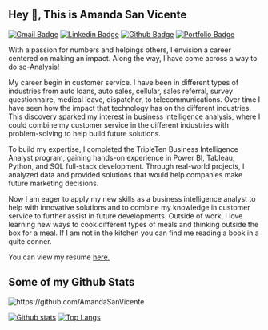 ## Hey 👋, This is Amanda San Vicente
[![Gmail Badge](https://img.shields.io/badge/-amanda.sanvicente@gmail.com-c14438?style=flat&logo=Gmail&logoColor=white&link=mailto:amanda.sanvicente@gmail.com)](mailto:amanda.sanvicente@gmail.com) 
[![Linkedin Badge](https://img.shields.io/badge/-https://www.linkedin.com/in/amanda-san-vicente-93086218a/-0072b1?style=flat&logo=Linkedin&logoColor=white&link=https://www.linkedin.com/in/https://www.linkedin.com/in/amanda-san-vicente-93086218a//)](https://www.linkedin.com/in/https://www.linkedin.com/in/amanda-san-vicente-93086218a//) [![Github Badge](https://img.shields.io/badge/-https://github.com/AmandaSanVicente-grey?style=flat&logo=github&logoColor=white&link=https://github.com/https://github.com/AmandaSanVicente/)](https://www.github.com/https://github.com/AmandaSanVicente/) [![Portfolio Badge](https://img.shields.io/badge/portfolio-web-blue?style=flat&link=https://github.com/AmandaSanVicente/)](https://github.com/AmandaSanVicente/) <p align='left'>With a passion for numbers and helpings others, I envision a career centered on making an impact. Along the way, I have come across a way to do so-Analysis! 

My career begin in customer service. I have been in different types of industries from auto loans, auto sales, cellular, sales referral, survey questionnaire, medical leave, dispatcher, to telecommunications. Over time I have seen how the impact that technology has on the different industries. This discovery sparked my interest in business intelligence analysis, where I could combine my customer service in the different industries with problem-solving to help build future solutions.

To build my expertise, I completed the TripleTen Business Intelligence Analyst program, gaining hands-on experience in Power BI, Tableau, Python, and SQL full-stack development. Through real-world projects, I analyzed data and provided solutions that would help companies make future marketing decisions.  

Now I am eager to apply my new skills as a business intelligence analyst to help with innovative solutions and to combine my knowledge in customer service to further assist in future developments. Outside of work, I love learning new ways to cook different types of meals and thinking outside the box for a meal. If I am not in the kitchen you can find me reading a book in a quite conner.</p><p align='left'> You can view my resume <a href='https://docs.google.com/document/d/1IYrgjj92Ylyr1YTAKkM1apE7esPEPhsxjXD9K2EC1MM/edit?usp=sharing ' target=_blank><u>here</u>.</a></p>
## Some of my Github Stats
<p align=left> <img src=https://komarev.com/ghpvc/?username=https://github.com/AmandaSanVicente alt=https://github.com/AmandaSanVicente /> </p>

[![Github stats](https://github-readme-stats.vercel.app/api?username=https://github.com/AmandaSanVicente&show_icons=true&include_all_commits=true)](https://github.com/https://github.com/AmandaSanVicente/github-readme-stats)
[![Top Langs](https://github-readme-stats.vercel.app/api/top-langs/?username=https://github.com/AmandaSanVicente&layout=compact)](https://github.com/https://github.com/AmandaSanVicente/github-readme-stats)
